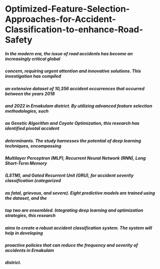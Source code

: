 # Optimized-Feature-Selection-Approaches-for-Accident-Classification-to-enhance-Road-Safety

##### In the modern era, the issue of road accidents has become an increasingly critical global
##### concern, requiring urgent attention and innovative solutions. This investigation has compiled
##### an extensive dataset of 10,356 accident occurrences that occurred between the years 2018
##### and 2022 in Ernakulam district. By utilizing advanced feature selection methodologies, such
##### as Genetic Algorithm and Coyote Optimization, this research has identified pivotal accident
##### determinants. The study harnesses the potential of deep learning techniques, encompassing
##### Multilayer Perceptron (MLP), Recurrent Neural Network (RNN), Long Short-Term Memory
##### (LSTM), and Gated Recurrent Unit (GRU), for accident severity classification (categorized
##### as fatal, grievous, and severe). Eight predictive models are trained using the dataset, and the
##### top two are ensembled. Integrating deep learning and optimization strategies, this research
##### aims to create a robust accident classification system. The system will help in developing
##### proactive policies that can reduce the frequency and severity of accidents in Ernakulam
##### district.
